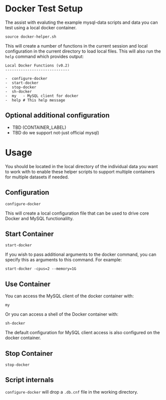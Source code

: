 # Docker Test Setup

The assist with evaluting the example mysql-data scripts and data you can test using a local docker container.

    source docker-helper.sh

This will create a number of functions in the current session and local configuration
in the current directory to load local files. This will also run the `help` command which provides output:

    Local Docker Functions (v0.2)
    -----------------------------

    -  configure-docker
    -  start-docker
    -  stop-docker
    -  sh-docker
    -  my   - MySQL client for docker
    -  help # This help message

## Optional additional configuration

- TBD (CONTAINER_LABEL)
- TBD do we support not-just official mysql)


# Usage

You should be located in the local directory of the individual data you want to work with to
enable these helper scripts to support multiple containers for multiple datasets if needed.

## Configuration

    configure-docker

This will create a local configuration file that can be used to drive core Docker and MySQL
functionalilty.

## Start Container

    start-docker

If you wish to pass additional arguments to the docker command, you can specify this as arguments to this command. For example:

    start-docker -cpus=2 --memory=1G

## Use Container

You can access the MySQL client of the docker container with:

    my

Or you can access a shell of the Docker container with:

    sh-docker

The default configuration for MySQL client access is also configured on the docker container.

## Stop Container

    stop-docker

## Script internals

`configure-docker` will drop a `.db.cnf` file in the working directory.

